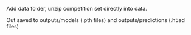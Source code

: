 Add data folder, unzip competition set directly into data.

Out saved to outputs/models (.pth files)
and outputs/predictions (.h5ad files)

